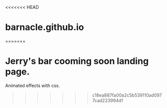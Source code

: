 <<<<<<< HEAD
# barnacle.github.io
=======
# Jerry's bar cooming soon landing page.
Animated effects with css.
>>>>>>> c18ea887fa00a2c5b539110ad0977cad223994d1

